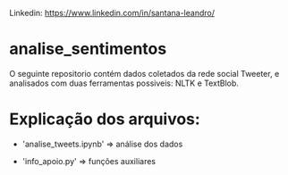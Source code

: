 Linkedin: https://www.linkedin.com/in/santana-leandro/

# analise_sentimentos

O seguinte repositorio contém dados coletados da rede social Tweeter, e analisados com duas ferramentas possiveis: NLTK e TextBlob.

# Explicação dos arquivos:

- 'analise_tweets.ipynb' =>  análise dos dados

- 'info_apoio.py' => funções auxiliares